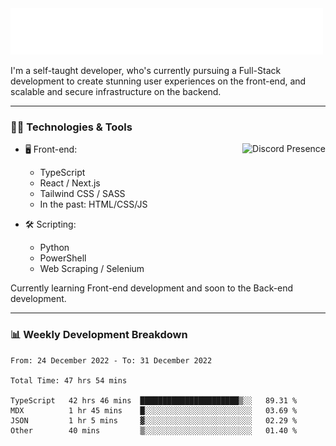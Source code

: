 <img src="assets/wave.svg" alt=":wave:" />

I'm a self-taught developer, who's currently pursuing a Full-Stack development to create stunning user experiences on the front-end, and scalable and secure infrastructure on the backend.

---

### 🧑‍💻 Technologies & Tools

<a href="https://discord.com/users/414304208649453568" target="_blank" rel="nofollow">
   <img src="https://lanyard-profile-readme.vercel.app/api/414304208649453568?idleMessage=Probably%20doing%20something%20else..." alt="Discord Presence" align="right">
</a>

- 🖥️ Front-end:

  - TypeScript
  - React / Next.js
  - Tailwind CSS / SASS
  - In the past: HTML/CSS/JS

- 🛠 Scripting:

  - Python
  - PowerShell
  - Web Scraping / Selenium

Currently learning Front-end development and soon to the Back-end development.

---

### 📊 Weekly Development Breakdown

<!-- ![ccrsxx's GitHub Stats](https://github-readme-stats.vercel.app/api?username=ccrsxx&count_private=true&theme=tokyonight) -->
<!-- ![ccrsxx's Top Langs](https://github-readme-stats.vercel.app/api/top-langs/?username=ccrsxx&hide=lua,java,html&theme=tokyonight) -->

<!--START_SECTION:waka-->

```text
From: 24 December 2022 - To: 31 December 2022

Total Time: 47 hrs 54 mins

TypeScript   42 hrs 46 mins  ██████████████████████▒░░   89.31 %
MDX          1 hr 45 mins    █░░░░░░░░░░░░░░░░░░░░░░░░   03.69 %
JSON         1 hr 5 mins     ▓░░░░░░░░░░░░░░░░░░░░░░░░   02.29 %
Other        40 mins         ▒░░░░░░░░░░░░░░░░░░░░░░░░   01.40 %
```

<!--END_SECTION:waka-->
